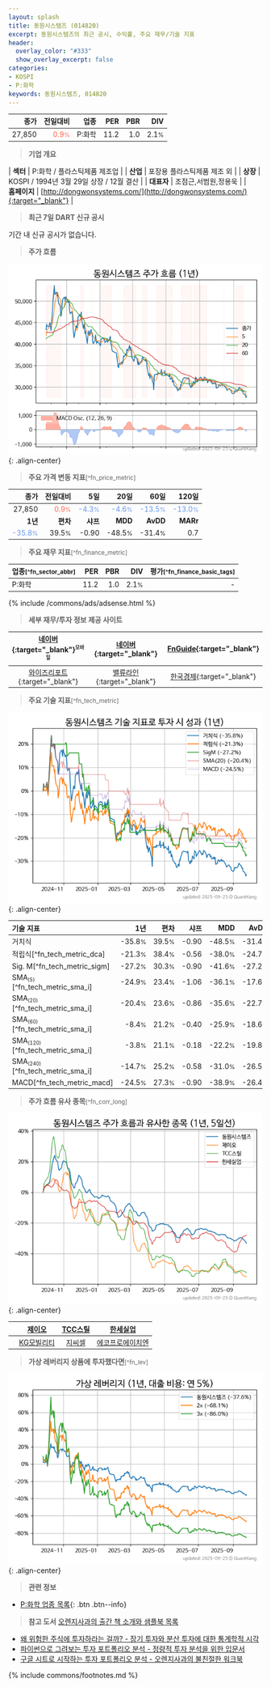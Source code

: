 ```yaml
---
layout: splash
title: 동원시스템즈 (014820)
excerpt: 동원시스템즈의 최근 공시, 수익률, 주요 재무/기술 지표
header:
  overlay_color: "#333"
  show_overlay_excerpt: false
categories:
- KOSPI
- P:화학
keywords: 동원시스템즈, 014820
---
```


| **종가** | **전일대비** | **업종** | **PER** | **PBR** | **DIV** |
| -------: | -----------: | -------: | ------: | ------: | ------: |
| 27,850 | <span style="color: tomato">0.9<small>%</small></span> | P:화학 | 11.2 | 1.0 | 2.1<small>%</small> |

<!-- more -->


> **기업 개요**<a id="company"></a>

| <span style="white-space:nowrap;">**섹터**</span> | P:화학 / 플라스틱제품 제조업 |
| <span style="white-space:nowrap;">**산업**</span> | 포장용 플라스틱제품 제조 외 |
| <span style="white-space:nowrap;">**상장**</span> | KOSPI / 1994년 3월 29일 상장 / 12월 결산 |
| <span style="white-space:nowrap;">**대표자**</span> | 조점근,서범원,정용욱 |
| <span style="white-space:nowrap;">**홈페이지**</span> | [http://dongwonsystems.com/](http://dongwonsystems.com/){:target="_blank"} |


> **최근 7일 DART 신규 공시**<a id="dart"></a>

기간 내 신규 공시가 없습니다.


> **주가 흐름**<a id="price"></a>

![014820](/stock/images/014820.png){: .align-center}


> **주요 가격 변동 지표**<small>[^fn_price_metric]</small>

| **종가** | **전일대비** | **5일** | **20일** | **60일** | **120일** |
| -------: | -----------: | ------: | -------: | -------: | --------: |
| 27,850 | <span style="color: tomato">0.9<small>%</small></span> | <span style="color: cornflowerblue">-4.3<small>%</small></span> | <span style="color: cornflowerblue">-4.6<small>%</small></span> | <span style="color: cornflowerblue">-13.5<small>%</small></span> | <span style="color: cornflowerblue">-13.0<small>%</small></span> |
| **1년** | **편차** | **샤프** | **MDD** | **AvDD** | **MARr** |
| <span style="color: cornflowerblue">-35.8<small>%</small></span> | 39.5<small>%</small> | -0.90 | -48.5<small>%</small> | -31.4<small>%</small> | 0.7 |


> **주요 재무 지표**<small>[^fn_finance_metric]</small>

| **업종**<small>[^fn_sector_abbr]</small> | **PER** | **PBR** | **DIV** | **평가**<small>[^fn_finance_basic_tags]</small> |
| :--------------------------------------- | ------: | ------: | ------: | ----------------------------------------------: |
| P:화학 | 11.2 | 1.0 | 2.1<small>%</small> | - |



{% include /commons/ads/adsense.html %}

> **세부 재무/투자 정보 제공 사이트**

| [네이버](https://m.stock.naver.com/domestic/stock/014820/finance/summary){:target="_blank"}<sup><small>모바일</small></sup> | [네이버](https://finance.naver.com/item/coinfo.naver?code=014820){:target="_blank"} | [FnGuide](https://comp.fnguide.com/SVO2/ASP/SVD_Invest.asp?gicode=A014820&MenuYn=Y){:target="_blank"} |
| :---: | :---: | :---: |
| [와이즈리포트](https://comp.wisereport.co.kr/company/c1040001.aspx?cmp_cd=014820){:target="_blank"} | [밸류라인](https://www.valueline.co.kr/finance/summary/014820){:target="_blank"} | [한국경제](https://markets.hankyung.com/stock/014820/financial-summary){:target="_blank"} |


> **주요 기술 지표**<small>[^fn_tech_metric]</small>


![014820](/stock/images/014820_tech.png){: .align-center}

| **기술 지표** | **1년** | **편차** | **샤프** | **MDD** | **AvDD** |
| :------------ | ------: | -----------: | -------: | ------: | -------: |
| 거치식 | -35.8<small>%</small> | 39.5<small>%</small> | -0.90 | -48.5<small>%</small> | -31.4<small>%</small> |
| 적립식[^fn_tech_metric_dca] | -21.3<small>%</small> | 38.4<small>%</small> | -0.56 | -38.0<small>%</small> | -24.7<small>%</small> |
| Sig. M[^fn_tech_metric_sigm] | -27.2<small>%</small> | 30.3<small>%</small> | -0.90 | -41.6<small>%</small> | -27.2<small>%</small> |
| SMA<small><sub>(5)</sub></small>[^fn_tech_metric_sma_i] | -24.9<small>%</small> | 23.4<small>%</small> | -1.06 | -36.1<small>%</small> | -17.6<small>%</small> |
| SMA<small><sub>(20)</sub></small>[^fn_tech_metric_sma_i] | -20.4<small>%</small> | 23.6<small>%</small> | -0.86 | -35.6<small>%</small> | -22.7<small>%</small> |
| SMA<small><sub>(60)</sub></small>[^fn_tech_metric_sma_i] | -8.4<small>%</small> | 21.2<small>%</small> | -0.40 | -25.9<small>%</small> | -18.6<small>%</small> |
| SMA<small><sub>(120)</sub></small>[^fn_tech_metric_sma_i] | -3.8<small>%</small> | 21.1<small>%</small> | -0.18 | -22.2<small>%</small> | -19.8<small>%</small> |
| SMA<small><sub>(240)</sub></small>[^fn_tech_metric_sma_i] | -14.7<small>%</small> | 25.2<small>%</small> | -0.58 | -31.0<small>%</small> | -26.5<small>%</small> |
| MACD[^fn_tech_metric_macd] | -24.5<small>%</small> | 27.3<small>%</small> | -0.90 | -38.9<small>%</small> | -26.4<small>%</small> |


> **주가 흐름 유사 종목**<a id="corr"></a><small>[^fn_corr_long]</small>

![014820](/stock/images/014820_corr.png){: .align-center}

|       | [제이오](/418550/) | [TCC스틸](/002710/) | [한세실업](/105630/) |
| :---: | :------------------------------------: | :------------------------------------: | :------------------------------------: |
|       | [KG모빌리티](/003620/) | [지씨셀](/144510/) | [에코프로에이치엔](/383310/) |


> **가상 레버리지 상품에 투자했다면**<a id="2x"></a><small>[^fn_lev]</small>

![014820](/stock/images/014820_2x.png){: .align-center}


> **관련 정보**

- [P:화학 업종 목록](/stats/sector/kospi_업종_화학_종목/){: .btn .btn--info}

> **참고 도서** [오렌지사과의 출간 책 소개와 샘플북 목록](https://kongdori.tistory.com/691)

- [왜 위험한 주식에 투자하라는 걸까? - 장기 투자와 분산 투자에 대한 통계학적 시각](https://kongdori.tistory.com/421)
- [파이썬으로 그려보는 투자 포트폴리오 분석  - 정량적 투자 분석을 위한 입문서](https://kongdori.tistory.com/643)
- [구글 시트로 시작하는 투자 포트폴리오 분석 - 오렌지사과의 불친절한 워크북](https://kongdori.tistory.com/449)


{% include commons/footnotes.md %}